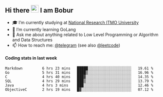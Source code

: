 ## Hi there <img src="https://media.giphy.com/media/hvRJCLFzcasrR4ia7z/giphy.gif" width="25px" height="25px"> I am Bobur

- :mortar_board: I’m currently studying at [National Research ITMO University](https://itmo.ru/)
- :seedling: I’m currently learning GoLang
- :speech_balloon: Ask me about anything related to Low Level Programming or Algorithm and Data Structures
- :mailbox: How to reach me: [@telegram](https://t.me/octoant) (see also [@leetcode](https://leetcode.com/octoant/))    

#### Coding stats in last week

<!--START_SECTION:waka-->

```text
Markdown         6 hrs 23 mins   █████░░░░░░░░░░░░░░░░░░░░   19.61 %
Go               5 hrs 31 mins   ████▒░░░░░░░░░░░░░░░░░░░░   16.96 %
C                4 hrs 40 mins   ███▓░░░░░░░░░░░░░░░░░░░░░   14.35 %
SQL              4 hrs 29 mins   ███▒░░░░░░░░░░░░░░░░░░░░░   13.79 %
Java             4 hrs 3 mins    ███░░░░░░░░░░░░░░░░░░░░░░   12.46 %
ObjectiveC       2 hrs 19 mins   █▓░░░░░░░░░░░░░░░░░░░░░░░   07.12 %
```

<!--END_SECTION:waka-->
